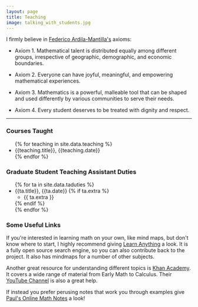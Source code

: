 ```yaml
---
layout: page
title: Teaching
image: talking_with_students.jpg
---
```


I firmly believe in [Federico Ardila-Mantilla's](http://math.sfsu.edu/federico/) axioms:

- Axiom 1. Mathematical talent is distributed equally among different groups, irrespective of geographic, demographic, and economic boundaries.

- Axiom 2. Everyone can have joyful, meaningful, and empowering mathematical experiences.

- Axiom 3. Mathematics is a powerful, malleable tool that can be shaped and used differently by various communities to serve their needs.

- Axiom 4. Every student deserves to be treated with dignity and respect.

---

### Courses Taught

<ul>
{% for teaching in site.data.teaching %}
  <li>
    {{teaching.title}}, {{teaching.date}}
  </li>
{% endfor %}
</ul>

### Graduate Student Teaching Assistant Duties
<ul>
{% for ta in site.data.taduties %}
  <li>
    {{ta.title}}, {{ta.date}}
    {% if ta.extra %}
      <ul>
        <li>{{ ta.extra }}</li>
      </ul>
    {% endif %}
  </li>
{% endfor %}
</ul>

### Some Useful Links

If you're interested in learning math on your own, like mind maps, but don't know where to start, I highly recommend giving [Learn Anything](https://learn-anything.xyz/mathematics) a look. It is a fully open source search engine, so you can also contribute back to the project. It also has mindmaps for a number of other subjects.

Another great resource for understanding different topics is [Khan Academy](https://www.khanacademy.org/math). It covers a wide range of material from Early Math to Calculus. Their [YouTube Channel](https://www.youtube.com/channel/UC4a-Gbdw7vOaccHmFo40b9g) is also a great help.

If instead you prefer perusing notes that work you through examples give [Paul's Online Math Notes](http://tutorial.math.lamar.edu/) a look!
